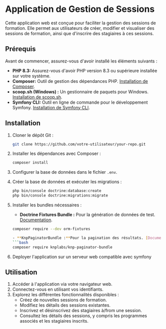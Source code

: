 # Application de Gestion de Sessions

Cette application web est conçue pour faciliter la gestion des sessions de formation. Elle permet aux utilisateurs de créer, modifier et visualiser des sessions de formation, ainsi que d'inscrire des stagiaires à ces sessions.

## Prérequis

Avant de commencer, assurez-vous d'avoir installé les éléments suivants :

- **PHP 8.3:** Assurez-vous d'avoir PHP version 8.3 ou supérieure installée sur votre système.
- **Composer:** Outil de gestion des dépendances PHP. [Installation de Composer](https://getcomposer.org/download/).
- **scoop.sh (Windows) :** Un gestionnaire de paquets pour Windows. [Installation de scoop.sh](https://scoop.sh/).
- **Symfony CLI:** Outil en ligne de commande pour le développement Symfony. [Installation de Symfony CLI](https://symfony.com/download).

## Installation

1. Cloner le dépôt Git :

    ```bash
    git clone https://github.com/votre-utilisateur/your-repo.git
    ```

2. Installer les dépendances avec Composer :

    ```bash
    composer install
    ```

3. Configurer la base de données dans le fichier `.env`.

4. Créer la base de données et exécuter les migrations :

    ```bash
    php bin/console doctrine:database:create
    php bin/console doctrine:migrations:migrate
    ```

5. Installer les bundles nécessaires :
   
   - **Doctrine Fixtures Bundle :** Pour la génération de données de test. [Documentation](https://symfony.com/doc/current/bundles/DoctrineFixturesBundle/index.html).
   ```bash
   composer require --dev orm-fixtures

   - **KnpPaginatorBundle :**Pour la pagination des résultats. [Documentation](https://github.com/KnpLabs/KnpPaginatorBundle).
   ```bash
   composer require knplabs/knp-paginator-bundle

6. Deployer l'application sur un serveur web compatible avec symfony

## Utilisation

1. Accéder à l'application via votre navigateur web.
2. Connectez-vous en utilisant vos identifiants.
3. Explorez les différentes fonctionnalités disponibles :
    - Créez de nouvelles sessions de formation.
    - Modifiez les détails des sessions existantes.
    - Inscrivez et désinscrivez des stagiaires à/from une session.
    - Consultez les détails des sessions, y compris les programmes associés et les stagiaires inscrits.